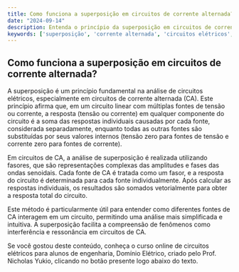 ```yaml
---
title: Como funciona a superposição em circuitos de corrente alternada?
date: "2024-09-14"
description: Entenda o princípio da superposição em circuitos de corrente alternada e sua aplicação prática.
keywords: ['superposição', 'corrente alternada', 'circuitos elétricos', 'engenharia', 'fasor']
---
```


## Como funciona a superposição em circuitos de corrente alternada?

A superposição é um princípio fundamental na análise de circuitos elétricos, especialmente em circuitos de corrente alternada (CA). Este princípio afirma que, em um circuito linear com múltiplas fontes de tensão ou corrente, a resposta (tensão ou corrente) em qualquer componente do circuito é a soma das respostas individuais causadas por cada fonte, considerada separadamente, enquanto todas as outras fontes são substituídas por seus valores internos (tensão zero para fontes de tensão e corrente zero para fontes de corrente).

Em circuitos de CA, a análise de superposição é realizada utilizando fasores, que são representações complexas das amplitudes e fases das ondas senoidais. Cada fonte de CA é tratada como um fasor, e a resposta do circuito é determinada para cada fonte individualmente. Após calcular as respostas individuais, os resultados são somados vetorialmente para obter a resposta total do circuito.

Este método é particularmente útil para entender como diferentes fontes de CA interagem em um circuito, permitindo uma análise mais simplificada e intuitiva. A superposição facilita a compreensão de fenômenos como interferência e ressonância em circuitos de CA.

Se você gostou deste conteúdo, conheça o curso online de circuitos elétricos para alunos de engenharia, Domínio Elétrico, criado pelo Prof. Nicholas Yukio, clicando no botão presente logo abaixo do texto.